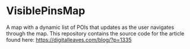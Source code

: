 # VisiblePinsMap

A map with a dynamic list of POIs that updates as the user navigates through the map.
This repository contains the source code for the article found here:
https://digitalleaves.com/blog/?p=1335

